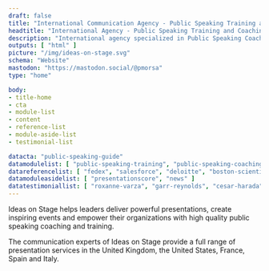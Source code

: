 ```yaml
---
draft: false
title: "International Communication Agency - Public Speaking Training and Coaching"
headtitle: "International Agency - Public Speaking Training and Coaching | UK"
description: "International agency specialized in Public Speaking Coaching and Training and Presentation Creation. We cover North America and Europe."
outputs: [ "html" ]
picture: "/img/ideas-on-stage.svg"
schema: "Website"
mastodon: "https://mastodon.social/@pmorsa"
type: "home"

body:
- title-home
- cta
- module-list
- content
- reference-list
- module-aside-list
- testimonial-list

datacta: "public-speaking-guide"
datamodulelist: [ "public-speaking-training", "public-speaking-coaching", "communication-consulting" ]
datareferencelist: [ "fedex", "salesforce", "deloitte", "boston-scientific", "google", "disney", "wbg", "ashoka", "lacoste", "business-france", "safran", "colombus-consulting", "edf", "loreal", "pierre-fabre", "insead", "em-lyon", "biogen"  ]
datamoduleasidelist: [ "presentationscore", "news" ]
datatestimoniallist: [ "roxanne-varza", "garr-reynolds", "cesar-harada", "nicolas-beau", "david-musotte" ]
---
```


Ideas on Stage helps leaders deliver powerful presentations, create inspiring events and empower their organizations with high quality public speaking coaching and training.

The communication experts of Ideas on Stage provide a full range of presentation services in the United Kingdom, the United States, France, Spain and Italy.
